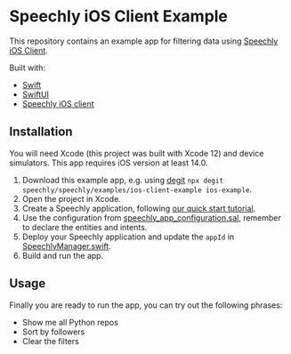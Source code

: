 # Speechly iOS Client Example

This repository contains an example app for filtering data using [Speechly iOS Client](https://github.com/speechly/ios-client).

Built with:

- [Swift](https://swift.org)
- [SwiftUI](https://developer.apple.com/documentation/swiftui/)
- [Speechly iOS client](https://github.com/speechly/ios-client)

## Installation

You will need Xcode (this project was built with Xcode 12) and device simulators. This app requires iOS version at least 14.0.

1. Download this example app, e.g. using [degit](https://github.com/Rich-Harris/degit) `npx degit speechly/speechly/examples/ios-client-example ios-example`.
2. Open the project in Xcode.
3. Create a Speechly application, following [our quick start tutorial](https://docs.speechly.com/quick-start/).
4. Use the configuration from [speechly_app_configuration.sal](speechly_app_configuration.sal), remember to declare the entities and intents.
5. Deploy your Speechly application and update the `appId` in [SpeechlyManager.swift](RepoFiltering/Speechly/SpeechlyManager.swift).
6. Build and run the app.

## Usage

Finally you are ready to run the app, you can try out the following phrases:

- Show me all Python repos
- Sort by followers
- Clear the filters
